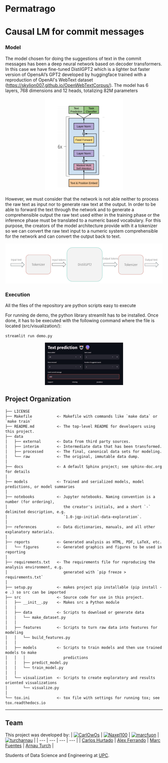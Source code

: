 Permatrago
==============================

# Causal LM for commit messages

### Model

The model chosen for doing the suggestions of text in the commit messages has been a deep neural network based on decoder transformers. In this case we have fine-tuned DistilGPT2 which is a lighter but faster version of OpensAI’s GPT2 developed by huggingface trained with a reproduction of OpenAI's WebText dataset (https://skylion007.github.io/OpenWebTextCorpus/). The model has 6 layers, 768 dimensions and 12 heads, totalizing 82M parameters

<p align="center">
  <img src='README images/model.png'/ width = 250>
</p>

However, we must consider that the network is not able neither to process the raw text as input nor to generate raw text at the output. In order to be able to forward the text through the network and to generate a comprehensible output the raw text used either in the training phase or the inference phase must be translated to a numeric based vocabulary. For this purpose, the creators of the model architecture provide with it a tokenizer so we can convert the raw text input to a numeric system comprehensible for the network and can convert the output back to text. 

<p align="center">
  <img src='README images/token.png'/>
</p>

### Execution
All the files of the repository are python scripts easy to execute

For running de demo, the python library streamlit has to be installed. Once done, it has to be executed with the following command where the file is located (src/visualization/):

`streamlit run demo.py`

<p align="center">
  <img src='README images/demo.png'/ width = 250>
</p>


Project Organization
------------

    ├── LICENSE
    ├── Makefile           <- Makefile with commands like `make data` or `make train`
    ├── README.md          <- The top-level README for developers using this project.
    ├── data
    │   ├── external       <- Data from third party sources.
    │   ├── interim        <- Intermediate data that has been transformed.
    │   ├── processed      <- The final, canonical data sets for modeling.
    │   └── raw            <- The original, immutable data dump.
    │
    ├── docs               <- A default Sphinx project; see sphinx-doc.org for details
    │
    ├── models             <- Trained and serialized models, model predictions, or model summaries
    │
    ├── notebooks          <- Jupyter notebooks. Naming convention is a number (for ordering),
    │                         the creator's initials, and a short `-` delimited description, e.g.
    │                         `1.0-jqp-initial-data-exploration`.
    │
    ├── references         <- Data dictionaries, manuals, and all other explanatory materials.
    │
    ├── reports            <- Generated analysis as HTML, PDF, LaTeX, etc.
    │   └── figures        <- Generated graphics and figures to be used in reporting
    │
    ├── requirements.txt   <- The requirements file for reproducing the analysis environment, e.g.
    │                         generated with `pip freeze > requirements.txt`
    │
    ├── setup.py           <- makes project pip installable (pip install -e .) so src can be imported
    ├── src                <- Source code for use in this project.
    │   ├── __init__.py    <- Makes src a Python module
    │   │
    │   ├── data           <- Scripts to download or generate data
    │   │   └── make_dataset.py
    │   │
    │   ├── features       <- Scripts to turn raw data into features for modeling
    │   │   └── build_features.py
    │   │
    │   ├── models         <- Scripts to train models and then use trained models to make
    │   │   │                 predictions
    │   │   ├── predict_model.py
    │   │   └── train_model.py
    │   │
    │   └── visualization  <- Scripts to create exploratory and results oriented visualizations
    │       └── visualize.py
    │
    └── tox.ini            <- tox file with settings for running tox; see tox.readthedocs.io


--------
## Team

This project was developed by:
| [![CarlOwOs](https://avatars.githubusercontent.com/u/49389491?v=4)](https://github.com/CarlOwOs) | [![Naxel100](https://avatars2.githubusercontent.com/u/43076234?v=4)](https://github.com/Naxel100) | [![marcfuon](https://avatars2.githubusercontent.com/u/49389563?v=4)](https://github.com/marcfuon) | [![turcharnau](https://avatars.githubusercontent.com/u/70148725?v=4)](https://github.com/turcharnau) |
| --- | --- | --- | --- |
| [Carlos Hurtado](https://github.com/CarlOwOs) | [Alex Ferrando](https://github.com/Naxel100) | [Marc Fuentes](https://github.com/marcfuon) | [Arnau Turch](https://github.com/turcharnau) |


Students of Data Science and Engineering at [UPC](https://www.upc.edu/ca).

